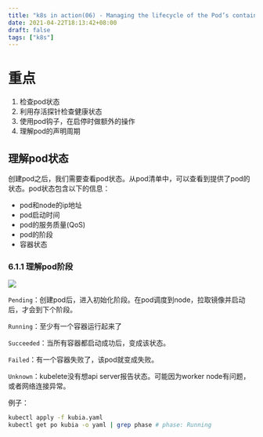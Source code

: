 ```yaml
---
title: "k8s in action(06) - Managing the lifecycle of the Pod’s containers"
date: 2021-04-22T18:13:42+08:00
draft: false
tags: ["k8s"]
---
```


# 重点

1. 检查pod状态
2. 利用存活探针检查健康状态
3. 使用pod钩子，在启停时做额外的操作
4. 理解pod的声明周期



## 理解pod状态

创建pod之后，我们需要查看pod状态。从pod清单中，可以查看到提供了pod的状态。pod状态包含以下的信息：

- pod和node的ip地址
- pod启动时间
- pod的服务质量(QoS)
- pod的阶段
- 容器状态

### 6.1.1 理解pod阶段

![](https://cdn.jsdelivr.net/gh/qiaocci/img-repo@master/20210423155401.png)

`Pending`：创建pod后，进入初始化阶段。在pod调度到node，拉取镜像并启动后，才会到下个阶段。

`Running`：至少有一个容器运行起来了

`Succeeded`：当所有容器都启动成功后，变成该状态。

`Failed`：有一个容器失败了，该pod就变成失败。

`Unknown`：kubelete没有想api server报告状态。可能因为worker node有问题，或者网络连接异常。

例子：

```bash
kubectl apply -f kubia.yaml
kubectl get po kubia -o yaml | grep phase # phase: Running
```

